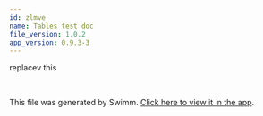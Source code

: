 ```yaml
---
id: zlmve
name: Tables test doc
file_version: 1.0.2
app_version: 0.9.3-3
---
```


replacev this

<br/>

This file was generated by Swimm. [Click here to view it in the app](http://localhost:5000/repos/Z2l0aHViJTNBJTNBc3Rva2Utd2VhdGhlciUzQSUzQUFkZGllQ29oZW4=/docs/zlmve).